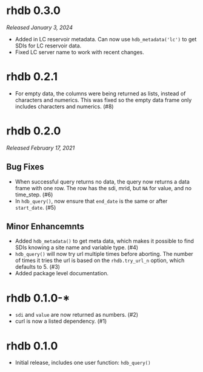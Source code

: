 # rhdb 0.3.0

*Released January 3, 2024*

* Added in LC reservoir metadata. Can now use `hdb_metadata('lc')` to get SDIs for LC reservoir data. 
* Fixed LC server name to work with recent changes. 

# rhdb 0.2.1

* For empty data, the columns were being returned as lists, instead of characters and numerics. This was fixed so the empty data frame only includes characters and numerics. (#8)

# rhdb 0.2.0

*Released February 17, 2021*

## Bug Fixes

* When successful query returns no data, the query now returns a data frame with one row. The row has the sdi, mrid, but `NA` for value, and no time_step. (#6)
* In `hdb_query()`, now ensure that `end_date` is the same or after `start_date`. (#5)

## Minor Enhancemnts

* Added `hdb_metadata()` to get meta data, which makes it possible to find SDIs knowing a site name and variable type. (#4)
* `hdb_query()` will now try url multiple times before aborting. The number of times it tries the url is based on the `rhdb.try_url_n` option, which defaults to 5. (#3)
* Added package level documentation.

# rhdb 0.1.0-*

* `sdi` and `value` are now returned as numbers. (#2)
* curl is now a listed dependency. (#1)

# rhdb 0.1.0

* Initial release, includes one user function: `hdb_query()`
